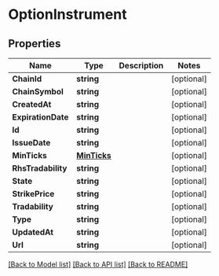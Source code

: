 # OptionInstrument

## Properties

Name | Type | Description | Notes
------------ | ------------- | ------------- | -------------
**ChainId** | **string** |  | [optional] 
**ChainSymbol** | **string** |  | [optional] 
**CreatedAt** | **string** |  | [optional] 
**ExpirationDate** | **string** |  | [optional] 
**Id** | **string** |  | [optional] 
**IssueDate** | **string** |  | [optional] 
**MinTicks** | [**MinTicks**](MinTicks.md) |  | [optional] 
**RhsTradability** | **string** |  | [optional] 
**State** | **string** |  | [optional] 
**StrikePrice** | **string** |  | [optional] 
**Tradability** | **string** |  | [optional] 
**Type** | **string** |  | [optional] 
**UpdatedAt** | **string** |  | [optional] 
**Url** | **string** |  | [optional] 

[[Back to Model list]](../README.md#documentation-for-models) [[Back to API list]](../README.md#documentation-for-api-endpoints) [[Back to README]](../README.md)


